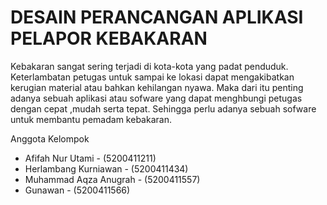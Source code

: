 # DESAIN PERANCANGAN APLIKASI PELAPOR KEBAKARAN
Kebakaran sangat sering terjadi di kota-kota yang padat penduduk. Keterlambatan petugas untuk sampai ke lokasi dapat mengakibatkan kerugian material atau bahkan kehilangan nyawa.
Maka dari itu penting adanya sebuah aplikasi atau sofware yang dapat menghbungi petugas dengan cepat ,mudah serta tepat. Sehingga perlu adanya sebuah sofware untuk membantu pemadam kebakaran.


Anggota Kelompok
- Afifah Nur Utami      - (5200411211)
- Herlambang Kurniawan  - (5200411434)
- Muhammad Aqza Anugrah - (5200411557)
- Gunawan               - (5200411566)

